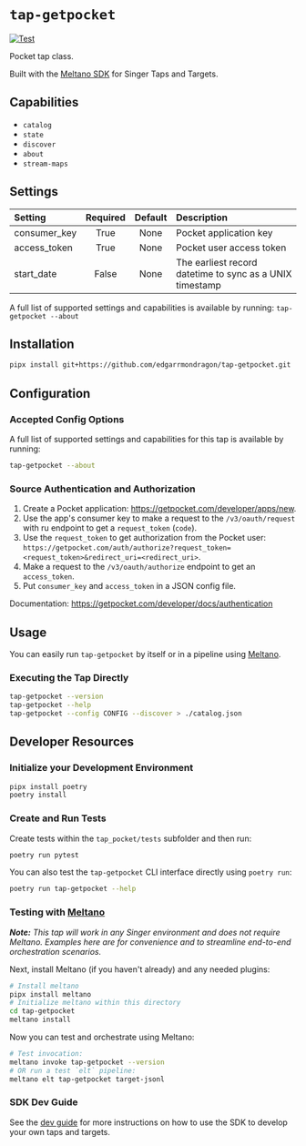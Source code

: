 # `tap-getpocket`

[![Test](https://github.com/edgarrmondragon/tap-getpocket/actions/workflows/ci_workflow.yml/badge.svg)](https://github.com/edgarrmondragon/tap-getpocket/actions/workflows/ci_workflow.yml)

Pocket tap class.

Built with the [Meltano SDK](https://sdk.meltano.com) for Singer Taps and Targets.

## Capabilities

* `catalog`
* `state`
* `discover`
* `about`
* `stream-maps`

## Settings

| Setting     | Required | Default | Description |
|:------------|:--------:|:-------:|:------------|
| consumer_key| True     | None    | Pocket application key |
| access_token| True     | None    | Pocket user access token |
| start_date  | False    | None    | The earliest record datetime to sync as a UNIX timestamp |

A full list of supported settings and capabilities is available by running: `tap-getpocket --about`

## Installation

```bash
pipx install git+https://github.com/edgarrmondragon/tap-getpocket.git
```

## Configuration

### Accepted Config Options

A full list of supported settings and capabilities for this
tap is available by running:

```bash
tap-getpocket --about
```

### Source Authentication and Authorization

1. Create a Pocket application: https://getpocket.com/developer/apps/new.
1. Use the app's consumer key to make a request to the `/v3/oauth/request` with ru endpoint to get a `request_token` (`code`).
1. Use the `request_token` to get authorization from the Pocket user: `https://getpocket.com/auth/authorize?request_token=<request_token>&redirect_uri=<redirect_uri>`.
1. Make a request to the `/v3/oauth/authorize` endpoint to get an `access_token`.
1. Put `consumer_key` and `access_token` in a JSON config file.

Documentation: https://getpocket.com/developer/docs/authentication

## Usage

You can easily run `tap-getpocket` by itself or in a pipeline using [Meltano](https://meltano.com/).

### Executing the Tap Directly

```bash
tap-getpocket --version
tap-getpocket --help
tap-getpocket --config CONFIG --discover > ./catalog.json
```

## Developer Resources

### Initialize your Development Environment

```bash
pipx install poetry
poetry install
```

### Create and Run Tests

Create tests within the `tap_pocket/tests` subfolder and
  then run:

```bash
poetry run pytest
```

You can also test the `tap-getpocket` CLI interface directly using `poetry run`:

```bash
poetry run tap-getpocket --help
```

### Testing with [Meltano](https://www.meltano.com)

_**Note:** This tap will work in any Singer environment and does not require Meltano.
Examples here are for convenience and to streamline end-to-end orchestration scenarios._

Next, install Meltano (if you haven't already) and any needed plugins:

```bash
# Install meltano
pipx install meltano
# Initialize meltano within this directory
cd tap-getpocket
meltano install
```

Now you can test and orchestrate using Meltano:

```bash
# Test invocation:
meltano invoke tap-getpocket --version
# OR run a test `elt` pipeline:
meltano elt tap-getpocket target-jsonl
```

### SDK Dev Guide

See the [dev guide](https://sdk.meltano.com/en/latest/dev_guide.html) for more instructions on how to use the SDK to
develop your own taps and targets.
